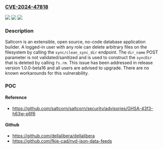 ### [CVE-2024-47818](https://cve.mitre.org/cgi-bin/cvename.cgi?name=CVE-2024-47818)
![](https://img.shields.io/static/v1?label=Product&message=saltcorn&color=blue)
![](https://img.shields.io/static/v1?label=Version&message=%3D%20%3C%201.0.0-beta.16%20&color=brighgreen)
![](https://img.shields.io/static/v1?label=Vulnerability&message=CWE-22%3A%20Improper%20Limitation%20of%20a%20Pathname%20to%20a%20Restricted%20Directory%20('Path%20Traversal')&color=brighgreen)

### Description

Saltcorn is an extensible, open source, no-code database application builder. A logged-in user with any role can delete arbitrary files on the filesystem by calling the `sync/clean_sync_dir` endpoint. The `dir_name` POST parameter is not validated/sanitized and is used to construct the `syncDir` that is deleted by calling `fs.rm`. This issue has been addressed in release version 1.0.0-beta16 and all users are advised to upgrade. There are no known workarounds for this vulnerability.

### POC

#### Reference
- https://github.com/saltcorn/saltcorn/security/advisories/GHSA-43f3-h63w-p6f6

#### Github
- https://github.com/dellalibera/dellalibera
- https://github.com/fkie-cad/nvd-json-data-feeds

